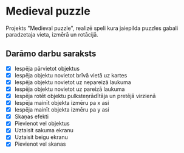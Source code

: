 # Medieval puzzle
Projekts "Medieval puzzle", realizē speli kura jaiepilda puzzles gabali paradzetaja vieta, izmērā un rotācijā.

## Darāmo darbu saraksts
- [x] Iespēja pārvietot objektus
- [x] Iespēja objektu novietot brīvā vietā uz kartes
- [x] Iespēja objektu novietot uz nepareizā laukuma
- [x] Iespēja objektu novietot uz pareizā laukuma
- [x] Iespēja rotēt objektu pulksteņrādītāja un pretējā virzienā
- [x] Iespēja mainīt objekta izmēru pa x asi
- [x] Iespēja mainīt objekta izmēru pa y asi
- [x] Skaņas efekti
- [x] Pievienot vel objektus
- [x] Uztaisit sakuma ekranu
- [x] Uztaisit beigu ekranu
- [x] Pievienot vel skanas

